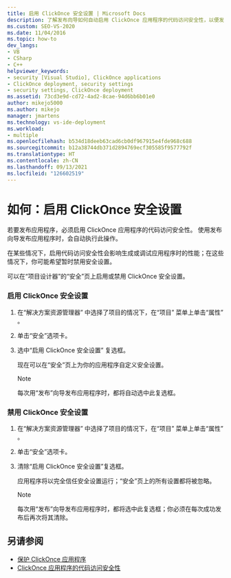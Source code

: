 ```yaml
---
title: 启用 ClickOnce 安全设置 | Microsoft Docs
description: 了解发布向导如何自动启用 ClickOnce 应用程序的代码访问安全性，以便发布应用程序。
ms.custom: SEO-VS-2020
ms.date: 11/04/2016
ms.topic: how-to
dev_langs:
- VB
- CSharp
- C++
helpviewer_keywords:
- security [Visual Studio], ClickOnce applications
- ClickOnce deployment, security settings
- security settings, ClickOnce deployment
ms.assetid: 73cd3e9d-cd72-4ad2-8cae-94d6bb6b01e0
author: mikejo5000
ms.author: mikejo
manager: jmartens
ms.technology: vs-ide-deployment
ms.workload:
- multiple
ms.openlocfilehash: b534d18deeb63cad6cb0df967915e4fde968c688
ms.sourcegitcommit: b12a38744db371d2894769ecf305585f9577792f
ms.translationtype: HT
ms.contentlocale: zh-CN
ms.lasthandoff: 09/13/2021
ms.locfileid: "126602519"
---
```

# <a name="how-to-enable-clickonce-security-settings"></a>如何：启用 ClickOnce 安全设置
若要发布应用程序，必须启用 ClickOnce 应用程序的代码访问安全性。 使用发布向导发布应用程序时，会自动执行此操作。

 在某些情况下，启用代码访问安全性会影响生成或调试应用程序时的性能；在这些情况下，你可能希望暂时禁用安全设置。

 可以在“项目设计器”的“安全”页上启用或禁用 ClickOnce 安全设置。

### <a name="to-enable-clickonce-security-settings"></a>启用 ClickOnce 安全设置

1. 在“解决方案资源管理器” 中选择了项目的情况下，在“项目”  菜单上单击“属性” 。

2. 单击“安全”选项卡。 

3. 选中“启用 ClickOnce 安全设置”  复选框。

     现在可以在“安全”页上为你的应用程序自定义安全设置。

    > [!NOTE]
    > 每次用“发布”向导发布应用程序时，都将自动选中此复选框。

### <a name="to-disable-clickonce-security-settings"></a>禁用 ClickOnce 安全设置

1. 在“解决方案资源管理器” 中选择了项目的情况下，在“项目”  菜单上单击“属性” 。

2. 单击“安全”选项卡。 

3. 清除“启用 ClickOnce 安全设置”复选框。

     应用程序将以完全信任安全设置运行；“安全”页上的所有设置都将被忽略。

    > [!NOTE]
    > 每次用“发布”向导发布应用程序时，都将选中此复选框；你必须在每次成功发布后再次将其清除。

## <a name="see-also"></a>另请参阅
- [保护 ClickOnce 应用程序](../deployment/securing-clickonce-applications.md)
- [ClickOnce 应用程序的代码访问安全性](../deployment/code-access-security-for-clickonce-applications.md)
